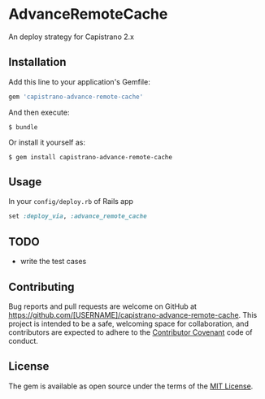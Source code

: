 # AdvanceRemoteCache

An deploy strategy for Capistrano 2.x

## Installation

Add this line to your application's Gemfile:

```ruby
gem 'capistrano-advance-remote-cache'
```

And then execute:

    $ bundle

Or install it yourself as:

    $ gem install capistrano-advance-remote-cache

## Usage

In your `config/deploy.rb` of Rails app

```ruby
set :deploy_via, :advance_remote_cache
```

## TODO

- write the test cases

## Contributing

Bug reports and pull requests are welcome on GitHub at https://github.com/[USERNAME]/capistrano-advance-remote-cache. This project is intended to be a safe, welcoming space for collaboration, and contributors are expected to adhere to the [Contributor Covenant](http://contributor-covenant.org) code of conduct.


## License

The gem is available as open source under the terms of the [MIT License](http://opensource.org/licenses/MIT).

